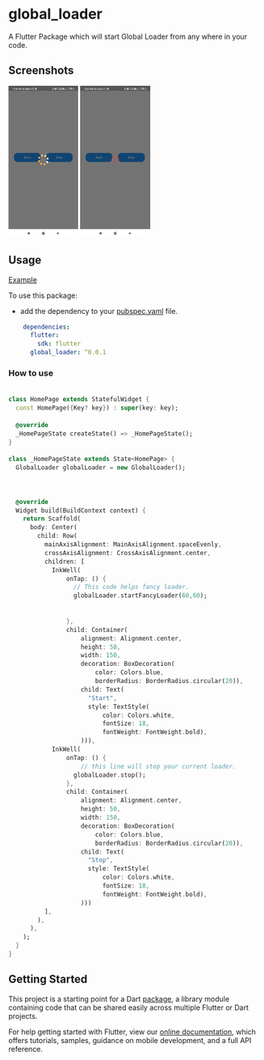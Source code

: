 # global_loader

A Flutter Package which will start Global Loader from any where in your code.

## Screenshots

<img src="fancy_loader.jpg" height="300em" /> <img src="circular_loader.jpg" height="300em" /> 

## Usage
[Example](hhttps://github.com/chandan123-pradhan/Global-Loader/tree/main/example/global_loader)

To use this package:

* add the dependency to your [pubspec.yaml](https://github.com/chandan123-pradhan/Global-Loader/blob/main/example/global_loader/pubspec.yaml) file.

```yaml
    dependencies:
      flutter:
        sdk: flutter
      global_loader: ^0.0.1
```

### How to use

```dart
   
class HomePage extends StatefulWidget {
  const HomePage({Key? key}) : super(key: key);

  @override
  _HomePageState createState() => _HomePageState();
}

class _HomePageState extends State<HomePage> {
  GlobalLoader globalLoader = new GlobalLoader();
  
 

  @override
  Widget build(BuildContext context) {
    return Scaffold(
      body: Center(
        child: Row(
          mainAxisAlignment: MainAxisAlignment.spaceEvenly,
          crossAxisAlignment: CrossAxisAlignment.center,
          children: [
            InkWell(
                onTap: () {
                  // This code helps fancy loader.
                  globalLoader.startFancyLoader(60,60);


                },
                child: Container(
                    alignment: Alignment.center,
                    height: 50,
                    width: 150,
                    decoration: BoxDecoration(
                        color: Colors.blue,
                        borderRadius: BorderRadius.circular(20)),
                    child: Text(
                      "Start",
                      style: TextStyle(
                          color: Colors.white,
                          fontSize: 18,
                          fontWeight: FontWeight.bold),
                    ))),
            InkWell(
                onTap: () {
                    // this line will stop your current loader.
                  globalLoader.stop();
                },
                child: Container(
                    alignment: Alignment.center,
                    height: 50,
                    width: 150,
                    decoration: BoxDecoration(
                        color: Colors.blue,
                        borderRadius: BorderRadius.circular(20)),
                    child: Text(
                      "Stop",
                      style: TextStyle(
                          color: Colors.white,
                          fontSize: 18,
                          fontWeight: FontWeight.bold),
                    )))
          ],
        ),
      ),
    );
  }
}

```

## Getting Started


This project is a starting point for a Dart
[package](https://flutter.dev/developing-packages/),
a library module containing code that can be shared easily across
multiple Flutter or Dart projects.

For help getting started with Flutter, view our 
[online documentation](https://flutter.dev/docs), which offers tutorials, 
samples, guidance on mobile development, and a full API reference.
